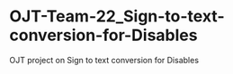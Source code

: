 # OJT-Team-22_Sign-to-text-conversion-for-Disables
OJT project on Sign to text conversion for Disables
